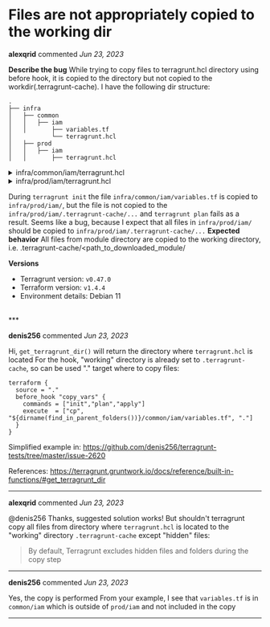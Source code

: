 # Files are not appropriately copied to the working dir

**alexqrid** commented *Jun 23, 2023*

**Describe the bug**
While trying to copy files to terragrunt.hcl directory using before hook, it is copied to the directory but not copied to the workdir(.terragrunt-cache).
I have the following dir structure:
```
.
├── infra
│   ├── common
│   │   ├── iam
│   │       ├── variables.tf
│           └── terragrunt.hcl
│   ├── prod
│   │   ├── iam
│   │       ├── terragrunt.hcl

```

<details><summary>infra/common/iam/terragrunt.hcl</summary>

```
...
terraform = {
  source = "my module ref on git"

  before_hook "copy_vars" {
    commands = ["init","plan","apply"]
    execute  = ["cp", "${dirname(find_in_parent_folders())}/common/iam/variables.tf", "${get_terragrunt_dir()}/variables.tf"]
  }
}
...
```
</details>

<details><summary>infra/prod/iam/terragrunt.hcl</summary>

```
include "iam" {
  path = "${dirname(find_in_parent_folders())}/common/iam/terragrunt.hcl"
}
```
</details>

During `terragrunt init` the file `infra/common/iam/variables.tf` is copied to `infra/prod/iam/`, but the file is not copied to the `infra/prod/iam/.terragrunt-cache/...` and `terragrunt plan` fails as a result.
Seems like a bug, because I expect that all files in `infra/prod/iam/` should be copied to `infra/prod/iam/.terragrunt-cache/...`
**Expected behavior**
All files from module directory are copied to the working directory, i.e. .terragrunt-cache/<path_to_downloaded_module/


**Versions**
- Terragrunt version: `v0.47.0`
- Terraform version: `v1.4.4`
- Environment details: Debian 11
<br />
***


**denis256** commented *Jun 23, 2023*

Hi,
`get_terragrunt_dir()` will return the directory where `terragrunt.hcl` is located
For the hook, "working" directory is already set to `.terragrunt-cache`, so can be used "." target where to copy files:

```
terraform {
  source = "."
  before_hook "copy_vars" {
    commands = ["init","plan","apply"]
    execute  = ["cp", "${dirname(find_in_parent_folders())}/common/iam/variables.tf", "."]
  }
}

```

Simplified example in: https://github.com/denis256/terragrunt-tests/tree/master/issue-2620

References:
https://terragrunt.gruntwork.io/docs/reference/built-in-functions/#get_terragrunt_dir
***

**alexqrid** commented *Jun 23, 2023*

@denis256 Thanks, suggested solution works! 
But shouldn't terragrunt copy all files from directory where `terragrunt.hcl` is located to the "working" directory `.terragrunt-cache` except "hidden" files:
> By default, Terragrunt excludes hidden files and folders during the copy step
***

**denis256** commented *Jun 23, 2023*

Yes, 
the copy is performed
From your example, I see that `variables.tf` is in `common/iam` which is outside of `prod/iam` and not included in the copy

***

